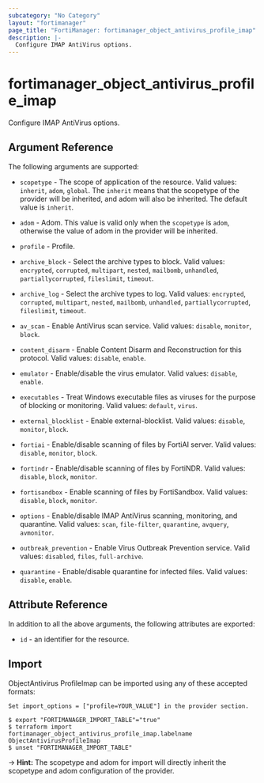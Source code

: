 ```yaml
---
subcategory: "No Category"
layout: "fortimanager"
page_title: "FortiManager: fortimanager_object_antivirus_profile_imap"
description: |-
  Configure IMAP AntiVirus options.
---
```


# fortimanager_object_antivirus_profile_imap
Configure IMAP AntiVirus options.

## Argument Reference


The following arguments are supported:

* `scopetype` - The scope of application of the resource. Valid values: `inherit`, `adom`, `global`. The `inherit` means that the scopetype of the provider will be inherited, and adom will also be inherited. The default value is `inherit`.
* `adom` - Adom. This value is valid only when the `scopetype` is `adom`, otherwise the value of adom in the provider will be inherited.
* `profile` - Profile.

* `archive_block` - Select the archive types to block. Valid values: `encrypted`, `corrupted`, `multipart`, `nested`, `mailbomb`, `unhandled`, `partiallycorrupted`, `fileslimit`, `timeout`.

* `archive_log` - Select the archive types to log. Valid values: `encrypted`, `corrupted`, `multipart`, `nested`, `mailbomb`, `unhandled`, `partiallycorrupted`, `fileslimit`, `timeout`.

* `av_scan` - Enable AntiVirus scan service. Valid values: `disable`, `monitor`, `block`.

* `content_disarm` - Enable Content Disarm and Reconstruction for this protocol. Valid values: `disable`, `enable`.

* `emulator` - Enable/disable the virus emulator. Valid values: `disable`, `enable`.

* `executables` - Treat Windows executable files as viruses for the purpose of blocking or monitoring. Valid values: `default`, `virus`.

* `external_blocklist` - Enable external-blocklist. Valid values: `disable`, `monitor`, `block`.

* `fortiai` - Enable/disable scanning of files by FortiAI server. Valid values: `disable`, `monitor`, `block`.

* `fortindr` - Enable/disable scanning of files by FortiNDR. Valid values: `disable`, `block`, `monitor`.

* `fortisandbox` - Enable scanning of files by FortiSandbox. Valid values: `disable`, `block`, `monitor`.

* `options` - Enable/disable IMAP AntiVirus scanning, monitoring, and quarantine. Valid values: `scan`, `file-filter`, `quarantine`, `avquery`, `avmonitor`.

* `outbreak_prevention` - Enable Virus Outbreak Prevention service. Valid values: `disabled`, `files`, `full-archive`.

* `quarantine` - Enable/disable quarantine for infected files. Valid values: `disable`, `enable`.



## Attribute Reference

In addition to all the above arguments, the following attributes are exported:
* `id` - an identifier for the resource.

## Import

ObjectAntivirus ProfileImap can be imported using any of these accepted formats:
```
Set import_options = ["profile=YOUR_VALUE"] in the provider section.

$ export "FORTIMANAGER_IMPORT_TABLE"="true"
$ terraform import fortimanager_object_antivirus_profile_imap.labelname ObjectAntivirusProfileImap
$ unset "FORTIMANAGER_IMPORT_TABLE"
```
-> **Hint:** The scopetype and adom for import will directly inherit the scopetype and adom configuration of the provider.
